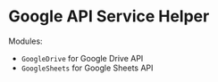 # Google API Service Helper

Modules:

- `GoogleDrive` for Google Drive API
- `GoogleSheets` for Google Sheets API
